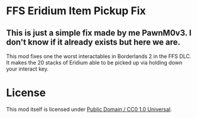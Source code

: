 # FFS Eridium Item Pickup Fix
## This is just a simple fix made by me PawnM0v3. I don't know if it already exists but here we are.

This mod fixes one the worst interactables in Borderlands 2 in the FFS DLC. It makes the 20 stacks of Eridium able to be picked up via holding down your interact key.

License
=======
This mod itself is licensed under
[Public Domain / CC0 1.0 Universal](https://creativecommons.org/publicdomain/zero/1.0/).